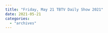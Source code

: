 ```yaml
---
title: "Friday, May 21 TBTV Daily Show 2021"
date: 2021-05-21
categories: 
  - "archives"
---
```



